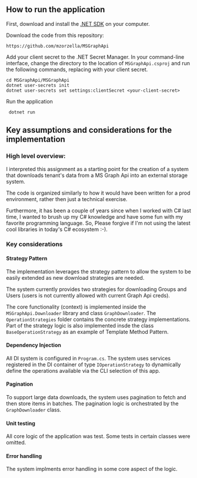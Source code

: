 ## How to run the application

First, download and install the [.NET SDK](https://dotnet.microsoft.com/en-us/download/dotnet) on your computer.

Download the code from this repository:

```
https://github.com/mzorzella/MSGraphApi
```

Add your client secret to the .NET Secret Manager. In your command-line interface, change the directory to the location of `MSGraphApi.csproj` and run the following commands, replacing <client-secret> with your client secret.

```
cd MSGraphApi/MSGraphApi
dotnet user-secrets init
dotnet user-secrets set settings:clientSecret <your-client-secret>
```

Run the application

```
 dotnet run
```

## Key assumptions and considerations for the implementation

### High level overview:

I interpreted this assignment as a starting point for the creation of a system that downloads tenant's data from a MS Graph Api into an external storage system.

The code is organized similarly to how it would have been written for a prod environment, rather then just a technical exercise.

Furthermore, it has been a couple of years since when I worked with C# last time, I wanted to brush up my C# knowledge and have some fun with my favorite programming language. So, Please forgive if I'm not using the latest cool libraries in today's C# ecosystem :-).

### Key considerations

#### Strategy Pattern

The implementation leverages the strategy pattern to allow the system to be easily extended as new download strategies are needed.

The system currently provides two strategies for downloading Groups and Users (users is not currently allowed with current Graph Api creds).

The core functionality (context) is implemented inside the `MSGraphApi.Downloader` library and class `GraphDownloader`. The `OperationStrategies` folder contains the concrete strategy implementations. Part of the strategy logic is also implemented insde the class `BaseOperationStrategy` as an example of Template Method Pattern.

#### Dependency Injection

All DI system is configured in `Program.cs`. The system uses services registered in the DI container of type `IOperationStrategy` to dynamically define the operations available via the CLI selection of this app.

#### Pagination

To support large data downloads, the system uses pagination to fetch and then store items in batches. The pagination logic is orchestrated by the `GraphDownloader` class.

#### Unit testing

All core logic of the application was test. Some tests in certain classes were omitted.

#### Error handling

The system implments error handling in some core aspect of the logic.
